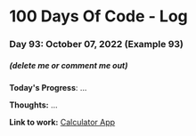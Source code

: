 # 100 Days Of Code - Log

### Day 93: October 07, 2022 (Example 93)
##### (delete me or comment me out)

**Today's Progress**: ...

**Thoughts:** ...

**Link to work:** [Calculator App](https://github.com/username/reponame)
